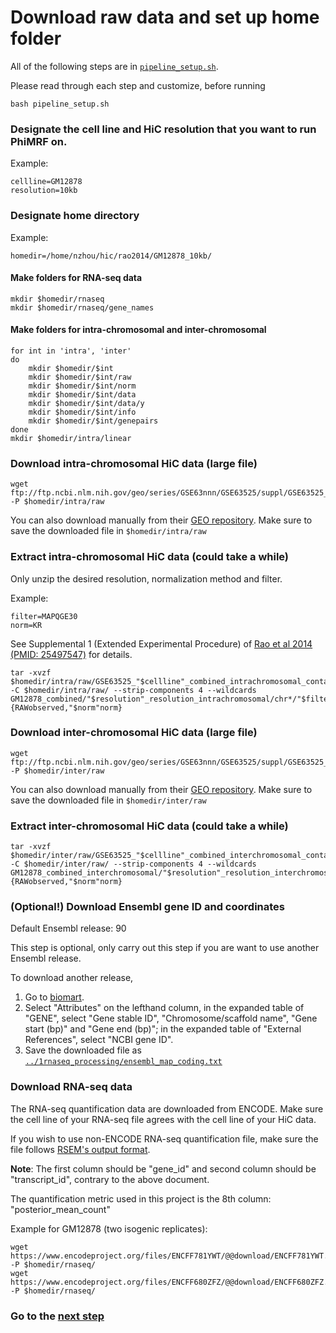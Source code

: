 # Download raw data and set up home folder

All of the following steps are in [`pipeline_setup.sh`](pipeline_setup.sh). 

Please read through each step and customize, before running 

`bash pipeline_setup.sh`



### Designate the cell line and HiC resolution that you want to run PhiMRF on.

Example: 

```
cellline=GM12878
resolution=10kb
```

### Designate home directory

Example:

`homedir=/home/nzhou/hic/rao2014/GM12878_10kb/`


#### Make folders for RNA-seq data
```
mkdir $homedir/rnaseq
mkdir $homedir/rnaseq/gene_names
```

#### Make folders for intra-chromosomal and inter-chromosomal
```
for int in 'intra', 'inter'
do
	mkdir $homedir/$int
	mkdir $homedir/$int/raw
	mkdir $homedir/$int/norm
	mkdir $homedir/$int/data
	mkdir $homedir/$int/data/y
	mkdir $homedir/$int/info
	mkdir $homedir/$int/genepairs
done
mkdir $homedir/intra/linear
```


### Download intra-chromosomal HiC data (large file)
```
wget ftp://ftp.ncbi.nlm.nih.gov/geo/series/GSE63nnn/GSE63525/suppl/GSE63525_"$cellline"_combined_intrachromosomal_contact_matrices.tar.gz -P $homedir/intra/raw
```
You can also download manually from their [GEO repository](https://www.ncbi.nlm.nih.gov/geo/query/acc.cgi?acc=GSE63525). Make sure to save the downloaded file in `$homedir/intra/raw`


### Extract intra-chromosomal HiC data (could take a while)

Only unzip the desired resolution, normalization method and filter.

Example:
```
filter=MAPQGE30
norm=KR
```
See Supplemental 1 (Extended Experimental Procedure) of [Rao et al 2014 (PMID: 25497547)](https://www.ncbi.nlm.nih.gov/pubmed/25497547) for details.

```
tar -xvzf $homedir/intra/raw/GSE63525_"$cellline"_combined_intrachromosomal_contact_matrices.tar.gz -C $homedir/intra/raw/ --strip-components 4 --wildcards GM12878_combined/"$resolution"_resolution_intrachromosomal/chr*/"$filter"/*.{RAWobserved,"$norm"norm}
```

### Download inter-chromosomal HiC data (large file)
```
wget ftp://ftp.ncbi.nlm.nih.gov/geo/series/GSE63nnn/GSE63525/suppl/GSE63525_"$cellline"_combined_interchromosomal_contact_matrices.tar.gz -P $homedir/inter/raw
```
You can also download manually from their [GEO repository](https://www.ncbi.nlm.nih.gov/geo/query/acc.cgi?acc=GSE63525). Make sure to save the downloaded file in `$homedir/inter/raw`

### Extract inter-chromosomal HiC data (could take a while)
```
tar -xvzf $homedir/inter/raw/GSE63525_"$cellline"_combined_interchromosomal_contact_matrices.tar.gz -C $homedir/inter/raw/ --strip-components 4 --wildcards GM12878_combined_interchromosomal/"$resolution"_resolution_interchromosomal/chr*_chr*/"$filter"/*.{RAWobserved,"$norm"norm}
```


### (Optional!) Download Ensembl gene ID and coordinates

Default Ensembl release: 90

This step is optional, only carry out this step if you are want to use another Ensembl release.

To download another release, 

1. Go to [biomart](https://www.ensembl.org/biomart/martview/).
2. Select "Attributes" on the lefthand column, in the expanded table of "GENE", select "Gene stable ID", "Chromosome/scaffold name", "Gene start (bp)" and "Gene end (bp)"; in the expanded table of "External References", select "NCBI gene ID".
3. Save the downloaded file as  [`../1rnaseq_processing/ensembl_map_coding.txt`](../1rnaseq_processing/ensembl_map_coding.txt)


### Download RNA-seq data 

The RNA-seq quantification data are downloaded from ENCODE. Make sure the cell line of your RNA-seq file agrees with the cell line of your HiC data.

If you wish to use non-ENCODE RNA-seq quantification file, make sure the file follows [RSEM's output format](https://www.encodeproject.org/documents/0c78ea4b-9392-421b-a6f3-6c858b6002aa/@@download/attachment/RSEM_Documentation.pdf).

**Note**: The first column should be "gene_id" and second column should be "transcript_id", contrary to the above document.

The quantification metric used in this project is the 8th column: "posterior_mean_count"


Example for GM12878 (two isogenic replicates):
```
wget https://www.encodeproject.org/files/ENCFF781YWT/@@download/ENCFF781YWT.tsv -P $homedir/rnaseq/
wget https://www.encodeproject.org/files/ENCFF680ZFZ/@@download/ENCFF680ZFZ.tsv -P $homedir/rnaseq/
```

### Go to the [next step](../1rnaseq_processing)
